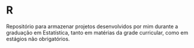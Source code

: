 # R
Repositório para armazenar projetos desenvolvidos por mim durante a graduação em Estatística, tanto em matérias da grade curricular, como em estágios não obrigatórios.
